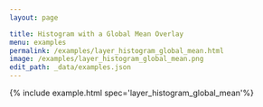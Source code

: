 ```yaml
---
layout: page

title: Histogram with a Global Mean Overlay
menu: examples
permalink: /examples/layer_histogram_global_mean.html
image: /examples/layer_histogram_global_mean.png
edit_path: _data/examples.json
---
```




{% include example.html spec='layer_histogram_global_mean'%}

